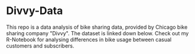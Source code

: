# Divvy-Data
This repo is a data analysis of bike sharing data, provided by Chicago bike sharing company "Divvy". 
The dataset is linked down below. Check out my R-Notebook for analysing differences in bike usage between casual customers and subscribers.
